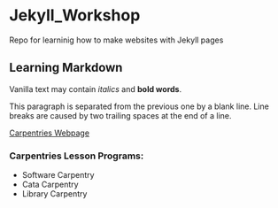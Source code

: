 # Jekyll_Workshop
Repo for learninig how to make websites with Jekyll pages

## Learning Markdown

Vanilla text may contain *italics* and **bold words**.

This paragraph is separated from the previous one by a blank line.
Line breaks are caused by two trailing spaces at the end of a line.

[Carpentries Webpage](https://carpentries.org)

### Carpentries Lesson Programs:
- Software Carpentry
- Cata Carpentry
- Library Carpentry
